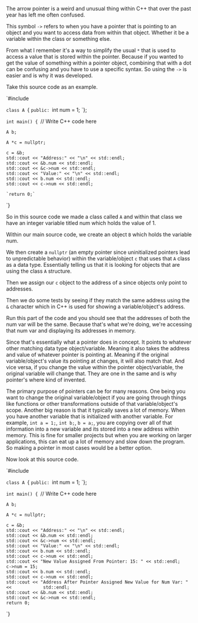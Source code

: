 

The arrow pointer is a weird and unusual thing within C++ that over the past year has left me often confused. 

This symbol `->` refers to when you have a pointer that is pointing to an object and you want to access data from within that object. Whether it be a variable within the class or something else. 

From what I remember it's a way to simplify the usual `*` that is used to access a value that is stored within the pointer. Because if you wanted to get the value of something within a pointer object, combining that with a dot can be confusing and you have to use a specific syntax. So using the `->` is easier and is why it was developed. 


Take this source code as an example. 

`#include <iostream>


`class A
`{
    `public:
        `int num = 1;
`};


`int main() {
    `// Write C++ code here
    
    A b;
    
    A *c = nullptr;
    
    c = &b;
    std::cout << "Address:" << "\n" << std::endl;
    std::cout << &b.num << std::endl;
    std::cout << &c->num << std::endl;
    std::cout << "Value:" << "\n" << std::endl;
    std::cout << b.num << std::endl;
    std::cout << c->num << std::endl;

	`return 0;`
`}


So in this source code we made a class called `A` and within that class we have an integer variable titled num which holds the value of 1. 

Within our main source code, we create an object `B` which holds the variable num. 

We then create a `nullptr` (an empty pointer since uninitialized pointers lead to unpredictable behavior) within the variable/object `c` that uses that `A` class as a data type. Essentially telling us that it is looking for objects that are using the class `A` structure.

Then we assign our `c` object to the address of a since objects only point to addresses. 

Then we do some tests by seeing if they match the same address using the `&` character which in C++ is used for showing a variable/object's address. 

Run this part of the code and you should see that the addresses of both the num var will be the same. Because that's what we're doing, we're accessing that num var and displaying its addresses in memory. 

Since that's essentially what a pointer does in concept. It points to whatever other matching data type object/variable. Meaning it also takes the address and value of whatever pointer is pointing at. Meaning if the original variable/object's value its pointing at changes, it will also match that. And vice versa, if you change the value within the pointer object/variable, the original variable will change that. They are one in the same and is why pointer's where kind of invented. 

The primary purpose of pointers can be for many reasons. One being you want to change the original variable/object if you are going through things like functions or other transformations outside of that variable/object's scope. Another big reason is that it typically saves a lot of memory. When you have another variable that is initialized with another variable. For example, `int a = 1;`, `int b;`, `b = a;`, you are copying over all of that information into a new variable and its stored into a new address within memory. This is fine for smaller projects but when you are working on larger applications, this can eat up a lot of memory and slow down the program. So making a pointer in most cases would be a better option. 

Now look at this source code.

`#include <iostream>


`class A
`{
    `public:
        `int num = 1;
`};


`int main() {
    `// Write C++ code here
    
    A b;
    
    A *c = nullptr;
    
    c = &b;
    std::cout << "Address:" << "\n" << std::endl;
    std::cout << &b.num << std::endl;
    std::cout << &c->num << std::endl;
    std::cout << "Value:" << "\n" << std::endl;
    std::cout << b.num << std::endl;
    std::cout << c->num << std::endl;
    std::cout << "New Value Assigned From Pointer: 15: " << std::endl;
    c->num = 15;
    std::cout << b.num << std::endl;
    std::cout << c->num << std::endl;
    std::cout << "Address After Pointer Assigned New Value for Num Var: " <<            std::endl;
    std::cout << &b.num << std::endl;
    std::cout << &c->num << std::endl;
    return 0;
`}


